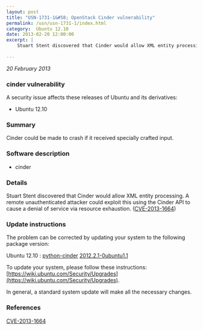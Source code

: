 ```yaml
---
layout: post
title: "USN-1731-1&#58; OpenStack Cinder vulnerability"
permalink: /usn/usn-1731-1/index.html
category:  Ubuntu 12.10
date: 2013-02-20 12:00:00
excerpt: |
    Stuart Stent discovered that Cinder would allow XML entity processing. A remote unauthenticated attacker could exploit this using the Cinder API to cause a denial of service via resource exhaustion. ([CVE-2013-1664](http://people.ubuntu.com/~ubuntu-security/cve/CVE-2013-1664)) 
    
--- 
```

 
 

*20 February 2013*

### cinder vulnerability

A security issue affects these releases of Ubuntu and its derivatives:

* Ubuntu 12.10

### Summary

Cinder could be made to crash if it received specially crafted input. 

### Software description

* cinder 

### Details

Stuart Stent discovered that Cinder would allow XML entity processing. A remote unauthenticated attacker could exploit this using the Cinder API to cause a denial of service via resource exhaustion. ([CVE-2013-1664](http://people.ubuntu.com/~ubuntu-security/cve/CVE-2013-1664)) 

### Update instructions

The problem can be corrected by updating your system to the following package version:

Ubuntu 12.10
 : [python-cinder](https://launchpad.net/ubuntu/+source/cinder) <span> [2012.2.1-0ubuntu1.1](https://launchpad.net/ubuntu/+source/cinder/2012.2.1-0ubuntu1.1) </span> 

To update your system, please follow these instructions: [https://wiki.ubuntu.com/Security/Upgrades](https://wiki.ubuntu.com/Security/Upgrades).

In general, a standard system update will make all the necessary changes. 

### References

 
 [CVE-2013-1664](http://people.ubuntu.com/~ubuntu-security/cve/CVE-2013-1664)
 

